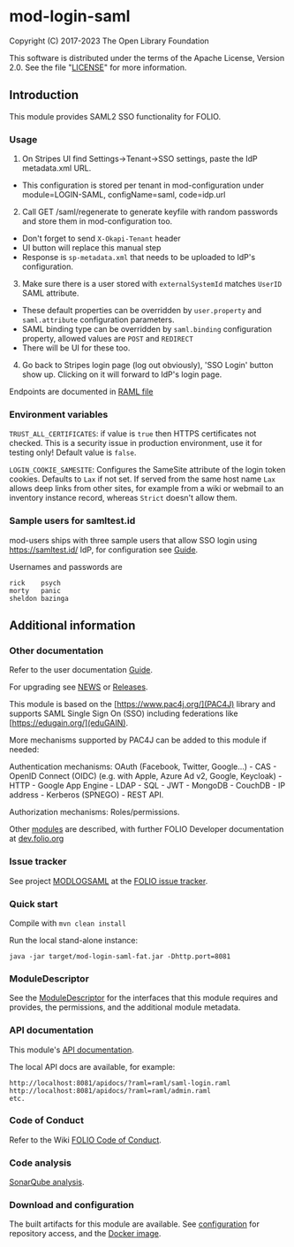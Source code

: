 # mod-login-saml

Copyright (C) 2017-2023 The Open Library Foundation

This software is distributed under the terms of the Apache License,
Version 2.0. See the file "[LICENSE](LICENSE)" for more information.

## Introduction

This module provides SAML2 SSO functionality for FOLIO.

### Usage

1. On Stripes UI find Settings->Tenant->SSO settings, paste the IdP
   metadata.xml URL.
  - This configuration is stored per tenant in mod-configuration under
   module=LOGIN-SAML, configName=saml, code=idp.url
2. Call GET /saml/regenerate to generate keyfile with random passwords and
   store them in mod-configuration too.
  - Don't forget to send `X-Okapi-Tenant` header
  - UI button will replace this manual step
  - Response is `sp-metadata.xml` that needs to be uploaded to IdP's
   configuration.
3. Make sure there is a user stored with `externalSystemId` matches `UserID`
   SAML attribute.
  - These default properties can be overridden by `user.property` and
   `saml.attribute` configuration parameters.
  - SAML binding type can be overridden by `saml.binding` configuration
   property, allowed values are `POST` and `REDIRECT`
  - There will be UI for these too.
4. Go back to Stripes login page (log out obviously), 'SSO Login' button show
  up. Clicking on it will forward to IdP's login page.

Endpoints are documented in [RAML file](ramls/saml-login.raml)

### Environment variables

`TRUST_ALL_CERTIFICATES`: if value is `true` then HTTPS certificates not checked. This is a security issue in production environment, use it for testing only! Default value is `false`.

`LOGIN_COOKIE_SAMESITE`: Configures the SameSite attribute of the login token cookies. Defaults to `Lax` if not set. If served from the same host name `Lax` allows deep links from other sites, for example from a wiki or webmail to an inventory instance record, whereas `Strict` doesn't allow them.

### Sample users for samltest.id

mod-users ships with three sample users that allow SSO login using
https://samltest.id/ IdP, for configuration see [Guide](GUIDE.md).

Usernames and passwords are

```
rick    psych
morty   panic
sheldon bazinga
```

## Additional information

### Other documentation

Refer to the user documentation [Guide](GUIDE.md).

For upgrading see [NEWS](NEWS.md) or
[Releases](https://github.com/folio-org/mod-login-saml/releases).

This module is based on the [https://www.pac4j.org/](PAC4J) library
and supports SAML Single Sign On (SSO) including federations like
[https://edugain.org/](eduGAIN).

More mechanisms supported by PAC4J can be added to this module if needed:

Authentication mechanisms: OAuth (Facebook, Twitter, Google...) - CAS -
OpenID Connect (OIDC) (e.g. with Apple, Azure Ad v2, Google, Keycloak) - HTTP - Google App Engine - LDAP - SQL - JWT - MongoDB -
CouchDB - IP address - Kerberos (SPNEGO) - REST API.

Authorization mechanisms: Roles/permissions.

Other [modules](https://dev.folio.org/source-code/#server-side) are described,
with further FOLIO Developer documentation at
[dev.folio.org](https://dev.folio.org/)

### Issue tracker

See project [MODLOGSAML](https://issues.folio.org/browse/MODLOGSAML)
at the [FOLIO issue tracker](https://dev.folio.org/guidelines/issue-tracker/).

### Quick start

Compile with `mvn clean install`

Run the local stand-alone instance:

```
java -jar target/mod-login-saml-fat.jar -Dhttp.port=8081
```

### ModuleDescriptor

See the [ModuleDescriptor](descriptors/ModuleDescriptor-template.json)
for the interfaces that this module requires and provides, the permissions,
and the additional module metadata.

### API documentation

This module's
[API documentation](https://dev.folio.org/reference/api/#mod-login-saml).

The local API docs are available, for example:
```
http://localhost:8081/apidocs/?raml=raml/saml-login.raml
http://localhost:8081/apidocs/?raml=raml/admin.raml
etc.
```

### Code of Conduct

Refer to the Wiki
[FOLIO Code of Conduct](https://wiki.folio.org/display/COMMUNITY/FOLIO+Code+of+Conduct).

### Code analysis

[SonarQube analysis](https://sonarcloud.io/dashboard?id=org.folio%3Amod-login-saml).

### Download and configuration

The built artifacts for this module are available.
See [configuration](https://dev.folio.org/download/artifacts)
for repository access,
and the [Docker image](https://hub.docker.com/r/folioorg/mod-login-saml/).

